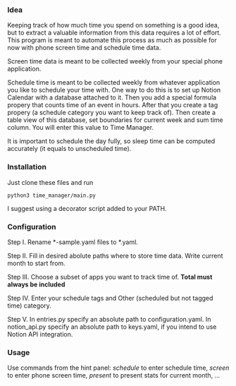 ### Idea
Keeping track of how much time you spend on something is a good idea, but to extract a valuable information from this data requires a lot of effort. 
This program is meant to automate this process as much as possible for now with phone screen time and schedule time data. 

Screen time data is meant to be collected weekly from your special phone application.

Schedule time is meant to be collected weekly from whatever application you like to schedule your time with. 
One way to do this is to set up Notion Calendar with a database attached to it. 
Then you add a special formula propery that counts time of an event in hours. 
After that you create a tag propery (a schedule category you want to keep track of).
Then create a table view of this database, set boundaries for current week and sum time column. You will enter this value to Time Manager. 

It is important to schedule the day fully, so sleep time can be computed accurately (it equals to unscheduled time). 

### Installation
Just clone these files and run 
```
python3 time_manager/main.py
```
I suggest using a decorator script added to your PATH. 

### Configuration
Step I. Rename \*-sample.yaml files to \*.yaml. 

Step II. Fill in desired abolute paths where to store time data. Write current month to start from. 

Step III. Choose a subset of apps you want to track time of. **Total must always be included**

Step IV. Enter your schedule tags and Other (scheduled but not tagged time) category.

Step V. In entries.py specify an absolute path to configuration.yaml. In notion_api.py specify an absolute path to keys.yaml, if you intend to use Notion API integration. 

### Usage
Use commands from the hint panel: *schedule* to enter schedule time, *screen* to enter phone screen time, *present* to present stats for current month, ...
